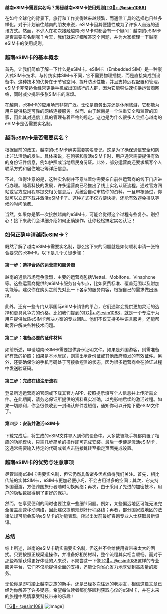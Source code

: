 **越南eSIM卡需要实名吗？揭秘越南eSIM卡使用规则[[TG💪+ @esim1088](https://t.me/s/esim1088)]**

在如今全球化的背景下，旅行和工作变得越来越频繁，而通信工具的选择也日益多样化。对于计划前往越南的朋友来说，eSIM卡因其便捷性成为了许多人首选的通讯方式。然而，不少人在初次接触越南eSIM卡时都会有一个疑问：越南的eSIM卡是否需要实名制呢？今天，我们就来详细解答这个问题，并为大家梳理一下越南eSIM卡的使用规则。

### 越南eSIM卡的基本概念

首先，让我们简单了解一下什么是eSIM卡。eSIM卡（Embedded SIM）是一种嵌入式SIM卡技术，与传统实体SIM卡不同，它不需要物理插拔，而是直接集成到设备中。这种技术的优势在于节省空间、提升防水性能，并且支持远程配置和管理。eSIM卡非常适合经常更换手机或出国旅行的人群，因为它能够快速切换运营商网络，同时减少携带多张SIM卡的麻烦。

在越南，eSIM卡的应用场景非常广泛。无论是商务出差还是休闲旅游，它都能为用户提供稳定可靠的网络连接服务。然而，由于越南是一个注重安全和监管的国家，因此其对通信工具的管理有着严格的规定。这也是为什么很多人会担心越南的eSIM卡是否需要实名制。

### 越南eSIM卡是否需要实名？

根据目前的政策，越南的eSIM卡确实需要实名登记。这是为了确保通信安全和防止非法活动的发生。具体来说，在购买和激活eSIM卡时，用户通常需要提供有效的身份证件信息，例如护照或当地居民身份证。此外，部分运营商还要求填写个人联系方式和居住地址等详细信息。

不过，值得注意的是，这种实名制并不意味着你需要亲自前往运营商的线下门店进行办理。随着科技的发展，许多运营商已经推出了线上实名认证流程。通过官方网站或官方应用程序提交相关信息后，系统会自动审核你的资料。一旦审核通过，你就可以立即下载并激活eSIM卡了。这种方式不仅方便快捷，还能有效避免排队等候的时间浪费。

当然，如果你是第一次接触越南的eSIM卡，可能会觉得这个过程有些复杂。别担心！接下来我们会详细介绍如何正确操作，让你轻松搞定实名认证！

### 如何正确申请越南eSIM卡？

既然了解了越南eSIM卡需要实名制，那么接下来的问题就是如何顺利申请一张符合要求的eSIM卡。以下是几个关键步骤：

#### 第一步：选择合适的运营商和服务商

越南的通信市场竞争激烈，主要的运营商包括Viettel、Mobifone、Vinaphone等。这些运营商提供的eSIM卡服务各有特点，比如资费标准、覆盖范围以及附加功能等。建议你在购买之前先对比一下各家的服务内容，根据自己的需求做出选择。

此外，还有一些专门从事国际eSIM卡销售的平台，它们通常会提供更加灵活的选择和更具竞争力的价格。比如我们提到的[TG💪+ @esim1088](https://t.me/s/esim1088)，就是一个专注于为用户提供优质eSIM卡解决方案的专业团队。他们不仅支持多种语言服务，还能帮助客户解决各种技术问题。

#### 第二步：准备必要的证件材料

如前所述，申请越南eSIM卡需要提供身份证明文件。如果是外国游客，则需准备好有效的护照；如果是本地居民，则需出示身份证或其他政府颁发的有效证件。另外，还要确保你的手机号码处于可接收短信的状态，因为很多运营商会在验证过程中发送验证码。

#### 第三步：完成在线注册流程

登录所选运营商的官网或下载其官方APP，按照提示填写个人信息并上传所需文件。在此期间，请务必保证所提供的资料真实准确，以免影响后续的激活过程。如果一切顺利，你会很快收到一封确认邮件或短信，通知你可以开始下载eSIM文件了。

#### 第四步：安装并激活eSIM卡

下载完成后，将生成的eSIM文件导入到你的设备中。大多数智能手机都内置了相应的功能模块，只需几步简单的操作即可完成安装。最后一步便是激活eSIM卡，这通常需要输入特定的代码或者点击链接跳转至指定页面完成设置。

### 越南eSIM卡的优势与注意事项

尽管越南eSIM卡需要实名制，但它仍然具备诸多优点值得我们关注。首先，相比传统的实体SIM卡，eSIM卡更加轻便小巧，不会占用过多的空间；其次，它支持多国漫游，方便跨国旅行者随时切换网络；再次，由于采用了先进的加密技术，用户的隐私数据得到了更好的保护。

然而，在享受便利的同时也要注意一些细节问题。例如，某些偏远地区可能无法完全覆盖高速移动网络，因此建议提前规划好行程路线；再者，部分国家或地区的法律法规可能会影响eSIM卡的功能表现，所以出发前最好咨询专业人士获取最新资讯。

### 总结

综上所述，越南的eSIM卡确实需要实名制，但这并不会给使用者带来太大的困扰。只要按照正规渠道操作，并准备好相关材料，整个流程其实相当顺畅。而对于那些希望获得更好体验的人来说，不妨尝试一下像[TG💪+ @esim1088](https://t.me/s/esim1088)这样的专业服务平台，它们不仅能提供全面的支持，还能让你省心省力地享受到高质量的服务。

无论你是即将踏上越南之旅的新手，还是已经多次往返的老朋友，相信这篇文章已经为你解答了许多疑惑。希望每位读者都能够顺利获取心仪的eSIM卡，并在未来的旅程中尽情享受科技带来的乐趣！

[[TG💪+ @esim1088](https://t.me/s/esim1088) ![Image](https://i.postimg.cc/4NQfJmqS/Snipaste-2025-05-13-00-14-12.png)]